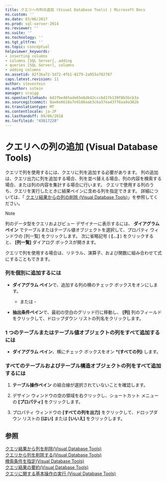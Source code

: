```yaml
---
title: クエリへの列の追加 (Visual Database Tools) | Microsoft Docs
ms.custom: ''
ms.date: 03/06/2017
ms.prod: sql-server-2014
ms.reviewer: ''
ms.suite: ''
ms.technology: ''
ms.tgt_pltfrm: ''
ms.topic: conceptual
helpviewer_keywords:
- inserting columns
- columns [SQL Server], adding
- queries [SQL Server], columns
- adding columns
ms.assetid: 82f3ba72-3d72-4fb1-8179-2a953a782787
caps.latest.revision: 11
author: stevestein
ms.author: sstein
manager: craigg
ms.openlocfilehash: 6d2fbe465ade65e6db42ccc6d17b139f8b3bcb3a
ms.sourcegitcommit: 8ae6e6618a7e9186aab3c6a37ea43776aa9a382b
ms.translationtype: MT
ms.contentlocale: ja-JP
ms.lasthandoff: 09/06/2018
ms.locfileid: "43817228"
---
```

# <a name="add-columns-to-queries-visual-database-tools"></a>クエリへの列の追加 (Visual Database Tools)
  クエリで列を使用するには、クエリに列を追加する必要があります。 列の追加は、クエリ出力に列を追加する場合、列を並べ替える場合、列の内容を検索する場合、または列の内容を集計する場合に行います。 クエリで使用する列のうち、クエリを実行したときに結果ペインに含める列を指定できます。 詳細については、「 [クエリ結果からの列の削除 (Visual Database Tools)](visual-database-tools.md)」を参照してください。  
  
> [!NOTE]  
>  列のデータ型をクエリおよびビュー デザイナーに表示するには、 **ダイアグラム ペイン** でテーブルまたはテーブル値オブジェクトを選択して、プロパティ ウィンドウの [列一覧] をクリックします。 次に省略記号 ( **[...]** ) をクリックすると、 **[列一覧]** ダイアログ ボックスが開きます。  
  
 クエリで列を使用する場合は、リテラル、演算子、および関数に組み合わせて式にすることもできます。  
  
### <a name="to-add-an-individual-column"></a>列を個別に追加するには  
  
-   **ダイアグラム ペイン**で、追加する列の横のチェック ボックスをオンにします。  
  
     - または -  
  
-   **抽出条件ペイン**で、最初の空白のグリッド行に移動し、 **[列]** 列のフィールドをクリックして、ドロップダウン リストの列名をクリックします。  
  
### <a name="to-add-all-columns-for-one-table-or-table-valued-object"></a>1 つのテーブルまたはテーブル値オブジェクトの列をすべて追加するには  
  
-   **ダイアグラム ペイン**、横にチェック ボックスをオン **\*(すべての列)** します。  
  
### <a name="to-add-all-columns-for-all-tables-and-table-structured-objects"></a>すべてのテーブルおよびテーブル構造オブジェクトの列をすべて追加するには  
  
1.  **テーブル操作ペイン** の結合線が選択されていないことを確認します。  
  
2.  デザイン ウィンドウの空の領域を右クリックし、ショートカット メニューの **[プロパティ]** をクリックします。  
  
3.  プロパティ ウィンドウの **[すべての列を出力]** をクリックして、ドロップダウン リストの **[はい]** または **[いいえ]** をクリックします。  
  
## <a name="see-also"></a>参照  
 [クエリ結果から列を削除&#40;Visual Database Tools&#41;](visual-database-tools.md)   
 [クエリから列を削除する&#40;Visual Database Tools&#41;](remove-columns-from-queries-visual-database-tools.md)   
 [検索条件を指定&#40;Visual Database Tools&#41;](specify-search-criteria-visual-database-tools.md)   
 [クエリ結果の要約&#40;Visual Database Tools&#41;](summarize-query-results-visual-database-tools.md)   
 [クエリに関する基本操作の実行 (Visual Database Tools)](perform-basic-operations-with-queries-visual-database-tools.md)  
  
  
